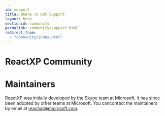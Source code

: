 ```yaml
---
id: support
title: Where To Get Support
layout: hero
sectionid: community
permalink: community/support.html
redirect_from:
  - "community/index.html"
---
```


# ReactXP Community

# Maintainers

ReactXP was initially developed by the Skype team at Microsoft. It has since been adopted by other teams at Microsoft. You cancontact the maintainers by email at [reactxp@microsoft.com](mailto:reactxp@microsoft.com).

